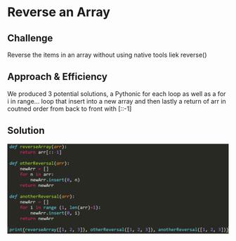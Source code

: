 # Reverse an Array

## Challenge
Reverse the items in an array without using native tools liek reverse()

## Approach & Efficiency
We produced 3 potential solutions, a Pythonic for each loop as well as a for i in range... loop that insert into a new array and then lastly a return of arr in coutned order from back to front with [::-1]

## Solution
<img src='assets/capture.PNG'>
